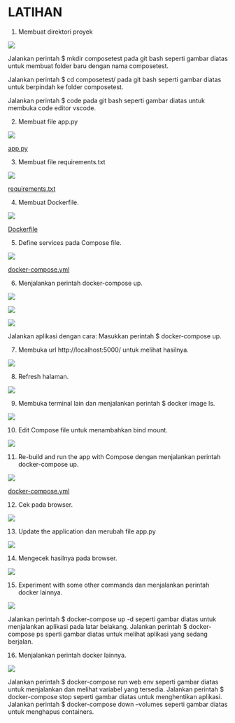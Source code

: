 # LATIHAN

1. Membuat direktori proyek

![](img/01.png)

Jalankan perintah $ mkdir composetest pada git bash seperti gambar diatas untuk membuat folder baru dengan nama composetest.

Jalankan perintah $ cd composetest/ pada git bash seperti gambar diatas untuk berpindah ke folder composetest.

Jalankan perintah $ code pada git bash seperti gambar diatas untuk membuka code editor vscode.

2. Membuat file app.py

![](img/02.png)

[app.py](https://github.com/AlfianZhanitra/tekn-cloud-computing/blob/main/minggu-08/app.py)

3. Membuat file requirements.txt

![](img/03.png)

[requirements.txt](https://github.com/AlfianZhanitra/tekn-cloud-computing/blob/main/minggu-08/requirements.txt)

4. Membuat Dockerfile.

![](img/04.png)

[Dockerfile](https://github.com/AlfianZhanitra/tekn-cloud-computing/blob/main/minggu-08/Dockerfile.dockerfile)

5. Define services pada Compose file.

![](img/05.png)

[docker-compose.yml](https://github.com/AlfianZhanitra/tekn-cloud-computing/blob/main/minggu-08/docker-compose.yml)

6. Menjalankan perintah docker-compose up.

![](img/06.png)

![](img/07.png)

![](img/08.png)

Jalankan aplikasi dengan cara:
Masukkan perintah $ docker-compose up.

7. Membuka url http://localhost:5000/ untuk melihat hasilnya.

![](img/09.png)

8. Refresh halaman.

![](img/10.png)

9. Membuka terminal lain dan menjalankan perintah $ docker image ls.

![](img/11.png)

10. Edit Compose file untuk menambahkan bind mount.

![](img/12.png)

11. Re-build and run the app with Compose dengan menjalankan perintah docker-compose up.

![](img/13.png)

[docker-compose.yml](https://github.com/AlfianZhanitra/tekn-cloud-computing/blob/main/minggu-08/docker-compose.yml)

12. Cek pada browser.

![](img/14.png)

13. Update the application dan merubah file app.py

![](img/15.png)

14. Mengecek hasilnya pada browser.

![](img/16.png)

15. Experiment with some other commands dan menjalankan perintah docker lainnya.

![](img/17.png)

Jalankan perintah $ docker-compose up -d seperti gambar diatas untuk menjalankan aplikasi pada latar belakang.
Jalankan perintah $ docker-compose ps sperti gambar diatas untuk melihat aplikasi yang sedang berjalan.

16. Menjalankan perintah docker lainnya.

![](img/18.png)

Jalankan perintah $ docker-compose run web env seperti gambar diatas untuk menjalankan dan melihat variabel yang tersedia.
Jalankan perintah $ docker-compose stop seperti gambar diatas untuk menghentikan aplikasi.
Jalankan perintah $ docker-compose down –volumes seperti gambar diatas untuk menghapus containers.